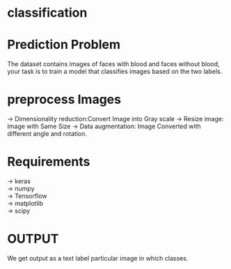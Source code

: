 # classification 

# Prediction Problem

The dataset contains images of faces with blood and faces without blood, your task is to train a model that classifies images based on the two labels.

# preprocess Images

  ->  Dimensionality reduction:Convert Image into Gray scale
  ->  Resize image: Image with Same Size
  ->  Data augmentation: Image Converted with different angle and rotation.
  
# Requirements

  -> keras<br>
  -> numpy<br>
  -> Tensorflow<br>
  -> matplotlib<br>
  -> scipy<br>
 

 # OUTPUT
 
 We get output as a text label particular image in which classes.
 
 

